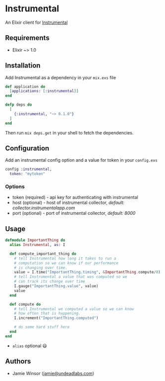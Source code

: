 # Instrumental

An Elixir client for [Instrumental](http://instrumentalapp.com)

## Requirements

* Elixir ~> 1.0

## Installation

Add Instrumental as a dependency in your `mix.exs` file

```elixir
def application do
  [applications: [:instrumental]]
end

defp deps do
  [
    {:instrumental, "~> 0.1.0"}
  ]
end
```

Then run `mix deps.get` in your shell to fetch the dependencies.

## Configuration

Add an instrumental config option and a value for token in your `config.exs`

```elixir
config :instrumental,
  token: "mytoken"
```

### Options

  * token (required) - api key for authenticating with instrumental
  * host (optional) - host of instrumental collector, *default: collector.instrumentalapp.com*
  * port (optional) - port of instrumental collector, *default: 8000*


## Usage

```elixir
defmodule ImportantThing do
  alias Instrumental, as: I

  def compute_important_thing do
    # tell Instrumental how long it takes to run a
    # computation so we can know if our performance
    # is changing over time.
    value = I.time("ImportantThing.timing", &ImportantThing.compute/0)
    # tell Instrumental a value that was computed so we
    # can track its change over time
    I.gauge("ImportantThing.value", value)
    value
  end

  def compute do
    # tell Instrumental we computed a value so we can know
    # how often that is happening.
    I.increment("ImportantThing.computed")

    # do some hard stuff here
  end
end

```

* `alias` optional :smiley:


## Authors

* Jamie Winsor (<jamie@undeadlabs.com>)
